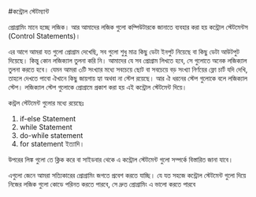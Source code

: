 #কন্ট্রোল স্টেটম্যান্ট

প্রোগ্রামিং মানে হচ্ছে লজিক। আর আমাদের লজিক গুলো কম্পিউটারকে জানাতে ব্যবহার করা হয়  কন্ট্রোল স্টেটমেন্টস (Control Statements)।

এর আগে আমরা যত গুলো প্রোগ্রাম দেখেছি, সব গুলো শুধু মাত্র কিছু ডেটা ইনপুট নিয়েছে বা কিছু ডেটা আউটপুট দিয়েছে। কিন্তু কোন লজিক্যাল তুলনা করি নি। আমাদের যে সব প্রোগ্রাম লিখতে হবে, সে গুলোতে অনেক লজিক্যাল তুলনা করতে হবে। যেমন আমরা ৩টি সংখ্যার মধ্যে সবচেয়ে ছোট বা সবচেয়ে বড় সংখ্যা নির্ণয়ের ফ্লো চার্ট যদি দেখি, তাহলে দেখতে পাবো ঐখানে কিছু জায়গায় হ্যা অথবা না স্টেপ রয়েছে। আর ঐ ধরনের স্টেপ গুলোকে বলে লজিক্যাল স্টেপ। লজিক্যাল স্টেপ গুলোকে প্রোগ্রামে প্রকাশ করা হয় এই কন্ট্রোল স্টেটমেন্ট দিয়ে।

কন্ট্রল স্টেটমেন্ট গুলোর মধ্যে রয়েছেঃ

 

1. if-else Statement
2. while Statement
3. do-while  statement
4. for statement ইত্যাদি।


উপরের লিঙ্ক গুলো তে ক্লিক করে বা সাইডবার থেকে এ কন্ট্রোল স্টেটমেন্ট গুলো সম্পর্কে বিস্তারিত জানা যাবে।

 

এগুলো জেনে আমরা সত্যিকারের প্রোগ্রামিং জগতে প্রবেশ করতে যাচ্ছি। যে যত সহজে কন্ট্রোল স্টেটমেন্ট গুলো দিয়ে নিজের লজিক গুলো কোডে পরিনত করতে পারবে, সে দ্রুত প্রোগ্রামিং এ ভালো করতে পারবে